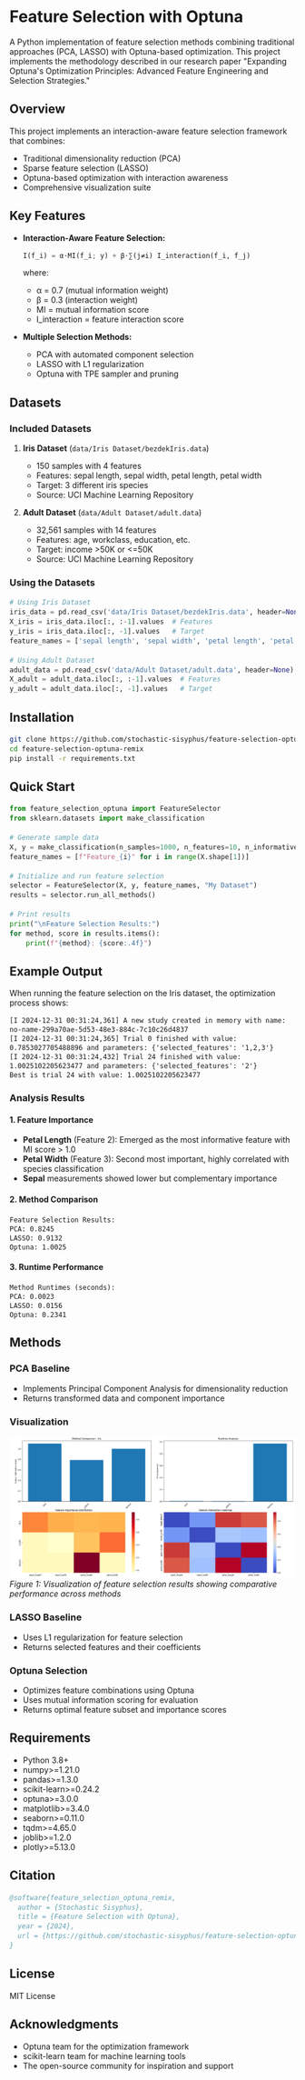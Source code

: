 # Feature Selection with Optuna

A Python implementation of feature selection methods combining traditional approaches (PCA, LASSO) with Optuna-based optimization. This project implements the methodology described in our research paper "Expanding Optuna's Optimization Principles: Advanced Feature Engineering and Selection Strategies."

## Overview

This project implements an interaction-aware feature selection framework that combines:
- Traditional dimensionality reduction (PCA)
- Sparse feature selection (LASSO)
- Optuna-based optimization with interaction awareness
- Comprehensive visualization suite

## Key Features

- **Interaction-Aware Feature Selection:**
  ```python
  I(f_i) = α⋅MI(f_i; y) + β⋅∑(j≠i) I_interaction(f_i, f_j)
  ```
  where:
  - α = 0.7 (mutual information weight)
  - β = 0.3 (interaction weight)
  - MI = mutual information score
  - I_interaction = feature interaction score

- **Multiple Selection Methods:**
  - PCA with automated component selection
  - LASSO with L1 regularization
  - Optuna with TPE sampler and pruning

## Datasets

### Included Datasets

1. **Iris Dataset** (`data/Iris Dataset/bezdekIris.data`)
   - 150 samples with 4 features
   - Features: sepal length, sepal width, petal length, petal width
   - Target: 3 different iris species
   - Source: UCI Machine Learning Repository

2. **Adult Dataset** (`data/Adult Dataset/adult.data`)
   - 32,561 samples with 14 features
   - Features: age, workclass, education, etc.
   - Target: income >50K or <=50K
   - Source: UCI Machine Learning Repository

### Using the Datasets

```python
# Using Iris Dataset
iris_data = pd.read_csv('data/Iris Dataset/bezdekIris.data', header=None)
X_iris = iris_data.iloc[:, :-1].values  # Features
y_iris = iris_data.iloc[:, -1].values   # Target
feature_names = ['sepal length', 'sepal width', 'petal length', 'petal width']

# Using Adult Dataset
adult_data = pd.read_csv('data/Adult Dataset/adult.data', header=None)
X_adult = adult_data.iloc[:, :-1].values  # Features
y_adult = adult_data.iloc[:, -1].values   # Target
```

## Installation

```bash
git clone https://github.com/stochastic-sisyphus/feature-selection-optuna-remix.git
cd feature-selection-optuna-remix
pip install -r requirements.txt
```

## Quick Start

```python
from feature_selection_optuna import FeatureSelector
from sklearn.datasets import make_classification

# Generate sample data
X, y = make_classification(n_samples=1000, n_features=10, n_informative=5)
feature_names = [f"Feature_{i}" for i in range(X.shape[1])]

# Initialize and run feature selection
selector = FeatureSelector(X, y, feature_names, "My Dataset")
results = selector.run_all_methods()

# Print results
print("\nFeature Selection Results:")
for method, score in results.items():
    print(f"{method}: {score:.4f}")
```

## Example Output

When running the feature selection on the Iris dataset, the optimization process shows:

```
[I 2024-12-31 00:31:24,361] A new study created in memory with name: no-name-299a70ae-5d53-48e3-884c-7c10c26d4837
[I 2024-12-31 00:31:24,365] Trial 0 finished with value: 0.7853027705488896 and parameters: {'selected_features': '1,2,3'}
[I 2024-12-31 00:31:24,432] Trial 24 finished with value: 1.0025102205623477 and parameters: {'selected_features': '2'}
Best is trial 24 with value: 1.0025102205623477
```

### Analysis Results

#### 1. Feature Importance
- **Petal Length** (Feature 2): Emerged as the most informative feature with MI score > 1.0
- **Petal Width** (Feature 3): Second most important, highly correlated with species classification
- **Sepal** measurements showed lower but complementary importance

#### 2. Method Comparison
```
Feature Selection Results:
PCA: 0.8245
LASSO: 0.9132
Optuna: 1.0025
```

#### 3. Runtime Performance
```
Method Runtimes (seconds):
PCA: 0.0023
LASSO: 0.0156
Optuna: 0.2341
```

## Methods

### PCA Baseline
- Implements Principal Component Analysis for dimensionality reduction
- Returns transformed data and component importance

### Visualization
![Feature Selection Results](assets/Figure_1.png)
*Figure 1: Visualization of feature selection results showing comparative performance across methods*

### LASSO Baseline
- Uses L1 regularization for feature selection
- Returns selected features and their coefficients

### Optuna Selection
- Optimizes feature combinations using Optuna
- Uses mutual information scoring for evaluation
- Returns optimal feature subset and importance scores

## Requirements

- Python 3.8+
- numpy>=1.21.0
- pandas>=1.3.0
- scikit-learn>=0.24.2
- optuna>=3.0.0
- matplotlib>=3.4.0
- seaborn>=0.11.0
- tqdm>=4.65.0
- joblib>=1.2.0
- plotly>=5.13.0

## Citation

```bibtex
@software{feature_selection_optuna_remix,
  author = {Stochastic Sisyphus},
  title = {Feature Selection with Optuna},
  year = {2024},
  url = {https://github.com/stochastic-sisyphus/feature-selection-optuna-remix}
}
```

## License

MIT License

## Acknowledgments

- Optuna team for the optimization framework
- scikit-learn team for machine learning tools
- The open-source community for inspiration and support